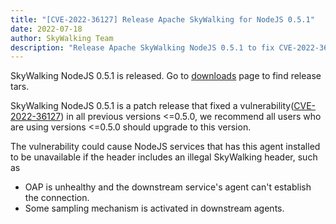 ```yaml
---
title: "[CVE-2022-36127] Release Apache SkyWalking for NodeJS 0.5.1"
date: 2022-07-18
author: SkyWalking Team
description: "Release Apache SkyWalking NodeJS 0.5.1 to fix CVE-2022-36127."
---
```


SkyWalking NodeJS 0.5.1 is released. Go to [downloads](/downloads) page to find release tars.

SkyWalking NodeJS 0.5.1 is a patch release that fixed a vulnerability([CVE-2022-36127](https://cve.mitre.org/cgi-bin/cvename.cgi?name=CVE-2022-36127)) in all previous
versions <=0.5.0, we recommend all users who are using versions <=0.5.0 should upgrade to this version.

The vulnerability could cause NodeJS services that has this agent installed to be unavailable
if the header includes an illegal SkyWalking header, such as 
- OAP is unhealthy and the downstream service's agent can't establish the connection.
- Some sampling mechanism is activated in downstream agents.
